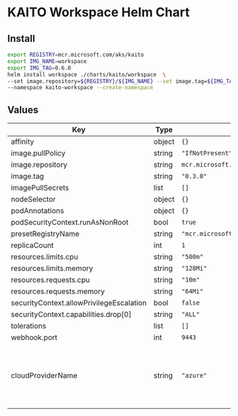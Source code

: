 # KAITO Workspace Helm Chart

## Install

```bash
export REGISTRY=mcr.microsoft.com/aks/kaito
export IMG_NAME=workspace
export IMG_TAG=0.6.0
helm install workspace ./charts/kaito/workspace  \
--set image.repository=${REGISTRY}/${IMG_NAME} --set image.tag=${IMG_TAG} \
--namespace kaito-workspace --create-namespace
```

## Values

| Key                                      | Type   | Default                                 | Description                                                   |
|------------------------------------------|--------|-----------------------------------------|---------------------------------------------------------------|
| affinity                                 | object | `{}`                                    |                                                               |
| image.pullPolicy                         | string | `"IfNotPresent"`                        |                                                               |
| image.repository                         | string | `mcr.microsoft.com/aks/kaito/workspace` |                                                               |
| image.tag                                | string | `"0.3.0"`                               |                                                               |
| imagePullSecrets                         | list   | `[]`                                    |                                                               |
| nodeSelector                             | object | `{}`                                    |                                                               |
| podAnnotations                           | object | `{}`                                    |                                                               |
| podSecurityContext.runAsNonRoot          | bool   | `true`                                  |                                                               |
| presetRegistryName                       | string | `"mcr.microsoft.com/aks/kaito"`         |                                                               |
| replicaCount                             | int    | `1`                                     |                                                               |
| resources.limits.cpu                     | string | `"500m"`                                |                                                               |
| resources.limits.memory                  | string | `"128Mi"`                               |                                                               |
| resources.requests.cpu                   | string | `"10m"`                                 |                                                               |
| resources.requests.memory                | string | `"64Mi"`                                |                                                               |
| securityContext.allowPrivilegeEscalation | bool   | `false`                                 |                                                               |
| securityContext.capabilities.drop[0]     | string | `"ALL"`                                 |                                                               |
| tolerations                              | list   | `[]`                                    |                                                               |
| webhook.port                             | int    | `9443`                                  |                                                               |
| cloudProviderName                        | string | `"azure"`                               | Karpenter cloud provider name. Values can be "azure" or "aws" |

